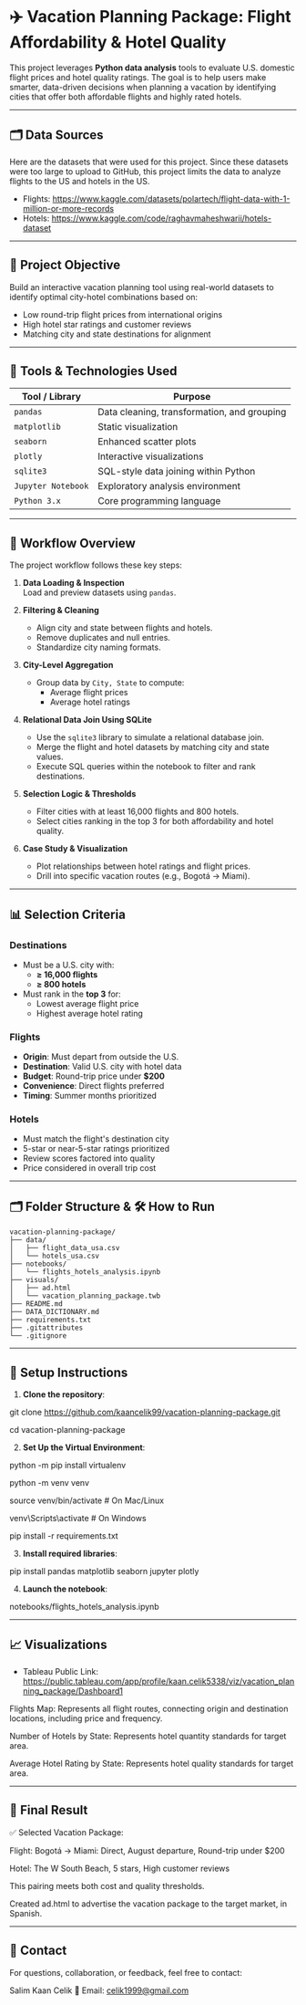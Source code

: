 # ✈️ Vacation Planning Package: Flight Affordability & Hotel Quality

This project leverages **Python data analysis** tools to evaluate U.S. domestic flight prices and hotel quality ratings. The goal is to help users make smarter, data-driven decisions when planning a vacation by identifying cities that offer both affordable flights and highly rated hotels.

---

## 🗂️ Data Sources

Here are the datasets that were used for this project. Since these datasets were too large to upload to GitHub, this project limits the data to analyze flights to the US and hotels in the US.
- Flights: https://www.kaggle.com/datasets/polartech/flight-data-with-1-million-or-more-records
- Hotels: https://www.kaggle.com/code/raghavmaheshwarii/hotels-dataset

---

## 📌 Project Objective

Build an interactive vacation planning tool using real-world datasets to identify optimal city-hotel combinations based on:

- Low round-trip flight prices from international origins
- High hotel star ratings and customer reviews
- Matching city and state destinations for alignment

---

## 🧰 Tools & Technologies Used

| Tool / Library       | Purpose                                      |
|----------------------|----------------------------------------------|
| `pandas`             | Data cleaning, transformation, and grouping |
| `matplotlib`         | Static visualization                        |
| `seaborn`            | Enhanced scatter plots                      |
| `plotly`             | Interactive visualizations                  |
| `sqlite3`            | SQL-style data joining within Python        |
| `Jupyter Notebook`   | Exploratory analysis environment            |
| `Python 3.x`         | Core programming language                   |

---

## 🧭 Workflow Overview

The project workflow follows these key steps:

1. **Data Loading & Inspection**  
   Load and preview datasets using `pandas`.

2. **Filtering & Cleaning**  
   - Align city and state between flights and hotels.
   - Remove duplicates and null entries.
   - Standardize city naming formats.

3. **City-Level Aggregation**  
   - Group data by `City, State` to compute:
     - Average flight prices
     - Average hotel ratings

4. **Relational Data Join Using SQLite**  
   - Use the `sqlite3` library to simulate a relational database join.
   - Merge the flight and hotel datasets by matching city and state values.
   - Execute SQL queries within the notebook to filter and rank destinations.

5. **Selection Logic & Thresholds**  
   - Filter cities with at least 16,000 flights and 800 hotels.
   - Select cities ranking in the top 3 for both affordability and hotel quality.

6. **Case Study & Visualization**  
   - Plot relationships between hotel ratings and flight prices.
   - Drill into specific vacation routes (e.g., Bogotá → Miami).

---

## 📊 Selection Criteria

### Destinations
- Must be a U.S. city with:
  - **≥ 16,000 flights**
  - **≥ 800 hotels**
- Must rank in the **top 3** for:
  - Lowest average flight price
  - Highest average hotel rating

### Flights
- **Origin**: Must depart from outside the U.S.
- **Destination**: Valid U.S. city with hotel data
- **Budget**: Round-trip price under **$200**
- **Convenience**: Direct flights preferred
- **Timing**: Summer months prioritized

### Hotels
- Must match the flight's destination city
- 5-star or near-5-star ratings prioritized
- Review scores factored into quality
- Price considered in overall trip cost

---

## 🗂️ Folder Structure & 🛠 How to Run

```
vacation-planning-package/
├── data/
│   ├── flight_data_usa.csv
│   └── hotels_usa.csv
├── notebooks/
│   └── flights_hotels_analysis.ipynb
├── visuals/
│   ├── ad.html
│   └── vacation_planning_package.twb
├── README.md
├── DATA_DICTIONARY.md
├── requirements.txt
├── .gitattributes
└── .gitignore
```

---

## 🔧 Setup Instructions

1. **Clone the repository**:

git clone https://github.com/kaancelik99/vacation-planning-package.git

cd vacation-planning-package

2. **Set Up the Virtual Environment**:

python -m pip install virtualenv

python -m venv venv

source venv/bin/activate      # On Mac/Linux

venv\Scripts\activate         # On Windows

pip install -r requirements.txt

3. **Install required libraries**:

pip install pandas matplotlib seaborn jupyter plotly

4. **Launch the notebook**:

notebooks/flights_hotels_analysis.ipynb

---

## 📈 Visualizations

- Tableau Public Link: https://public.tableau.com/app/profile/kaan.celik5338/viz/vacation_planning_package/Dashboard1

Flights Map: Represents all flight routes, connecting origin and destination locations, including price and frequency.

Number of Hotels by State: Represents hotel quantity standards for target area.

Average Hotel Rating by State: Represents hotel quality standards for target area.

---

## 📌 Final Result
✅ Selected Vacation Package:

Flight: Bogotá → Miami: Direct, August departure, Round-trip under $200

Hotel: The W South Beach, 5 stars, High customer reviews

This pairing meets both cost and quality thresholds.

Created ad.html to advertise the vacation package to the target market, in Spanish.

---

## 💬 Contact
For questions, collaboration, or feedback, feel free to contact:

Salim Kaan Celik
📧 Email: celik1999@gmail.com
